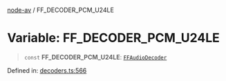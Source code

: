[node-av](../globals.md) / FF\_DECODER\_PCM\_U24LE

# Variable: FF\_DECODER\_PCM\_U24LE

> `const` **FF\_DECODER\_PCM\_U24LE**: [`FFAudioDecoder`](../type-aliases/FFAudioDecoder.md)

Defined in: [decoders.ts:566](https://github.com/seydx/av/blob/f8631fc881b394300b1479f511d55cf1c370a87f/src/constants/decoders.ts#L566)
